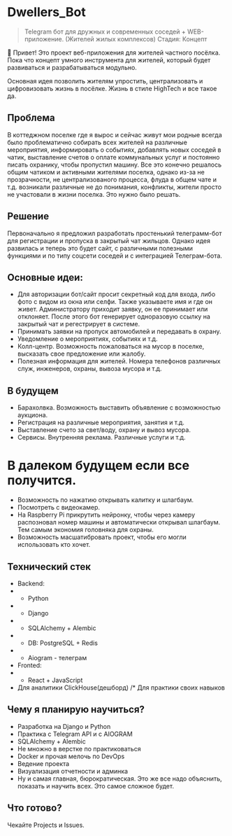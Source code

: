
# Dwellers_Bot 
> Telegram бот для дружных и современных соседей + WEB-приложение. (Жителей жилых комплексов)
Стадия: Концепт

👋 Привет! Это проект веб-приложения для жителей частного посёлка. Пока что концепт умного инструмента для жителей, который будет развиваться и разрабатываться модульно.

Основная идея позволить жителям упростить, централизовать и цифровизовать жизнь в посёлке. Жизнь в стиле HighTech и все такое да. 

## Проблема
В коттеджном поселке где я вырос и сейчас живут мои родные всегда было проблематично собирать всех жителей на различные мероприятия, информировать о событиях, добавлять новых соседей в чатик, выставление счетов о оплате коммунальных услуг и постоянно писать охранику, чтобы пропустил машину.
Все это конечно решалось общим чатиком и активными жителями поселка, однако из-за не прозрачности, не централизованого процесса, флуда в общем чате и т.д. возникали различные не до понимания, конфликты, жители просто не участовали в жизни поселка. Это нужно было решать. 
## Решение
Первоначально я предложил разработать простенький телеграмм-бот для регистрации и пропуска в закрытый чат жильцов. Однако идея развилась и теперь это будет сайт, с различными полезными функциями и по типу соцсети соседей и с интеграцией Телеграм-бота. 
## Основные идеи:
- Для авторизации бот/сайт просит секретный код для входа, либо фото с видом из окна или селфи. Также указываете имя и где он живет. Администратору приходит заявку, он ее принимает или отклоняет. После этого бот генерирует одноразовую ссылку на закрытый чат и регестрирует в системе. 
- Принимать заявки на пропуск автомобилей и передавать в охрану.
- Уведомление о мероприятиях, событиях и т.д.
- Колл-центр. Возможность пожаловаться на мусор в поселке, высказать свое предложение или жалобу.
- Полезная информация для жителей. Номера телефонов различных служ, инженеров, охраны, вывоза мусора и т.д.
## В будущем
- Барахолвка. Возможность выставить объявление с возможностью аукциона. 
- Регистрация на различные мероприятия, занятия и т.д.
- Выставление счето за свет/воду, охрану и вывоз мусора. 
- Сервисы. Внутренняя реклама. Различные услуги и т.д.
# В далеком будущем если все получится.
- Возможность по нажатию открывать калитку и шлагбаум.
- Посмотреть с видеокамер. 
- На Raspberry Pi прикрутить нейронку, чтобы через камеру распозновал номер машины и автоматически открывал шлагбаум. Тем самым экономия головняка для охраны. 
- Возможность масшатибровать проект, чтобы его могли использовать кто хочет. 
## Технический стек
- Backend:
- - Python
- - Django
- - SQLAlchemy + Alembic
- - DB: PostgreSQL + Redis
- - Aiogram - телеграм
- Fronted: 
- - React + JavaScript
- Для аналитики ClickHouse(дешборд) /* Для практики своих навыков

## Чему я планирую научиться?
- Разработка на Django и Python
- Практика с Telegram API и с AIOGRAM
- SQLAlchemy + Alembic
- Не множно в верстке по практиковаться
- Docker и прочая мелочь по DevOps
- Ведение проекта
- Визуализация отчетности и админка
- Ну и самая главная, бюрократическая. Это же все надо объяснить, показать и научить всех. Это самое сложное будет. 

## Что готово?
Чекайте Projects и Issues. 




